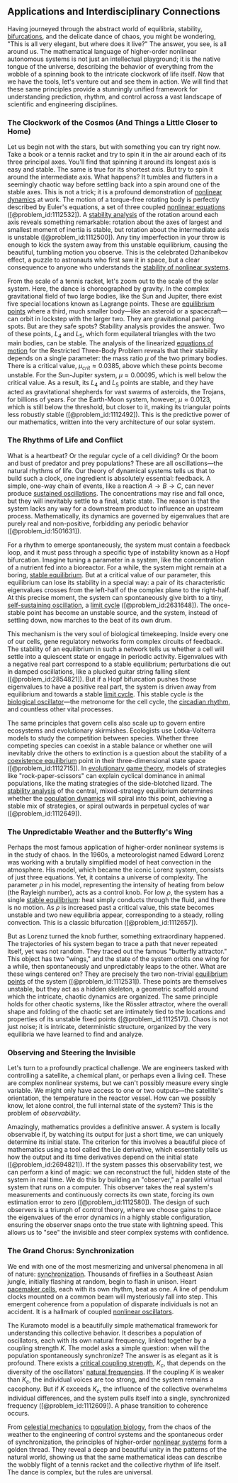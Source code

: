 ## Applications and Interdisciplinary Connections

Having journeyed through the abstract world of equilibria, stability, [bifurcations](@article_id:273479), and the delicate dance of chaos, you might be wondering, "This is all very elegant, but where does it live?" The answer, you see, is all around us. The mathematical language of higher-order nonlinear autonomous systems is not just an intellectual playground; it is the native tongue of the universe, describing the behavior of everything from the wobble of a spinning book to the intricate clockwork of life itself. Now that we have the tools, let's venture out and see them in action. We will find that these same principles provide a stunningly unified framework for understanding prediction, rhythm, and control across a vast landscape of scientific and engineering disciplines.

### The Clockwork of the Cosmos (And Things a Little Closer to Home)

Let us begin not with the stars, but with something you can try right now. Take a book or a tennis racket and try to spin it in the air around each of its three principal axes. You'll find that spinning it around its longest axis is easy and stable. The same is true for its shortest axis. But try to spin it around the intermediate axis. What happens? It tumbles and flutters in a seemingly chaotic way before settling back into a spin around one of the stable axes. This is not a trick; it is a profound demonstration of [nonlinear dynamics](@article_id:140350) at work. The motion of a torque-free rotating body is perfectly described by Euler's equations, a set of three coupled [nonlinear equations](@article_id:145358) ([@problem_id:1112532]). A [stability analysis](@article_id:143583) of the rotation around each axis reveals something remarkable: rotation about the axes of largest and smallest moment of inertia is stable, but rotation about the intermediate axis is unstable ([@problem_id:1112500]). Any tiny imperfection in your throw is enough to kick the system away from this unstable equilibrium, causing the beautiful, tumbling motion you observe. This is the celebrated Dzhanibekov effect, a puzzle to astronauts who first saw it in space, but a clear consequence to anyone who understands the [stability of nonlinear systems](@article_id:264074).

From the scale of a tennis racket, let's zoom out to the scale of the solar system. Here, the dance is choreographed by gravity. In the complex gravitational field of two large bodies, like the Sun and Jupiter, there exist five special locations known as Lagrange points. These are [equilibrium points](@article_id:167009) where a third, much smaller body—like an asteroid or a spacecraft—can orbit in lockstep with the larger two. They are gravitational parking spots. But are they safe spots? Stability analysis provides the answer. Two of these points, $L_4$ and $L_5$, which form equilateral triangles with the two main bodies, can be stable. The analysis of the linearized [equations of motion](@article_id:170226) for the Restricted Three-Body Problem reveals that their stability depends on a single parameter: the mass ratio $\mu$ of the two primary bodies. There is a critical value, $\mu_{crit} \approx 0.0385$, above which these points become unstable. For the Sun-Jupiter system, $\mu \approx 0.00095$, which is well below the critical value. As a result, its $L_4$ and $L_5$ points are stable, and they have acted as gravitational shepherds for vast swarms of asteroids, the Trojans, for billions of years. For the Earth-Moon system, however, $\mu \approx 0.0123$, which is still below the threshold, but closer to it, making its triangular points less robustly stable ([@problem_id:1112492]). This is the predictive power of our mathematics, written into the very architecture of our solar system.

### The Rhythms of Life and Conflict

What is a heartbeat? Or the regular cycle of a cell dividing? Or the boom and bust of predator and prey populations? These are all oscillations—the natural rhythms of life. Our theory of dynamical systems tells us that to build such a clock, one ingredient is absolutely essential: feedback. A simple, one-way chain of events, like a reaction $A \rightarrow B \rightarrow C$, can never produce [sustained oscillations](@article_id:202076). The concentrations may rise and fall once, but they will inevitably settle to a final, static state. The reason is that the system lacks any way for a downstream product to influence an upstream process. Mathematically, its dynamics are governed by eigenvalues that are purely real and non-positive, forbidding any periodic behavior ([@problem_id:1501631]).

For a rhythm to emerge spontaneously, the system must contain a feedback loop, and it must pass through a specific type of instability known as a Hopf bifurcation. Imagine tuning a parameter in a system, like the concentration of a nutrient fed into a bioreactor. For a while, the system might remain at a boring, [stable equilibrium](@article_id:268985). But at a critical value of our parameter, this equilibrium can lose its stability in a special way: a pair of its characteristic eigenvalues crosses from the left-half of the complex plane to the right-half. At this precise moment, the system can spontaneously give birth to a tiny, [self-sustaining oscillation](@article_id:272094), a [limit cycle](@article_id:180332) ([@problem_id:2631648]). The once-stable point has become an unstable source, and the system, instead of settling down, now marches to the beat of its own drum.

This mechanism is the very soul of biological timekeeping. Inside every one of our cells, gene regulatory networks form complex circuits of feedback. The stability of an equilibrium in such a network tells us whether a cell will settle into a quiescent state or engage in periodic activity. Eigenvalues with a negative real part correspond to a stable equilibrium; perturbations die out in damped oscillations, like a plucked guitar string falling silent ([@problem_id:2854821]). But if a Hopf bifurcation pushes those eigenvalues to have a positive real part, the system is driven away from equilibrium and towards a stable [limit cycle](@article_id:180332). This stable cycle *is* the [biological oscillator](@article_id:276182)—the metronome for the cell cycle, the [circadian rhythm](@article_id:149926), and countless other vital processes.

The same principles that govern cells also scale up to govern entire ecosystems and evolutionary skirmishes. Ecologists use Lotka-Volterra models to study the competition between species. Whether three competing species can coexist in a stable balance or whether one will inevitably drive the others to extinction is a question about the stability of a [coexistence equilibrium](@article_id:273198) point in their three-dimensional state space ([@problem_id:1112715]). In [evolutionary game theory](@article_id:145280), models of strategies like "rock-paper-scissors" can explain cyclical dominance in animal populations, like the mating strategies of the side-blotched lizard. The [stability analysis](@article_id:143583) of the central, mixed-strategy equilibrium determines whether the [population dynamics](@article_id:135858) will spiral into this point, achieving a stable mix of strategies, or spiral outwards in perpetual cycles of war ([@problem_id:1112649]).

### The Unpredictable Weather and the Butterfly's Wing

Perhaps the most famous application of higher-order nonlinear systems is in the study of chaos. In the 1960s, a meteorologist named Edward Lorenz was working with a brutally simplified model of heat convection in the atmosphere. His model, which became the iconic Lorenz system, consists of just three equations. Yet, it contains a universe of complexity. The parameter $\rho$ in his model, representing the intensity of heating from below (the Rayleigh number), acts as a control knob. For low $\rho$, the system has a single [stable equilibrium](@article_id:268985): heat simply conducts through the fluid, and there is no motion. As $\rho$ is increased past a critical value, this state becomes unstable and two new equilibria appear, corresponding to a steady, rolling convection. This is a classic bifurcation ([@problem_id:1112657]).

But as Lorenz turned the knob further, something extraordinary happened. The trajectories of his system began to trace a path that never repeated itself, yet was not random. They traced out the famous "butterfly attractor." This object has two "wings," and the state of the system orbits one wing for a while, then spontaneously and unpredictably leaps to the other. What are these wings centered on? They are precisely the two non-trivial [equilibrium points](@article_id:167009) of the system ([@problem_id:1112531]). These points are themselves unstable, but they act as a hidden skeleton, a geometric scaffold around which the intricate, chaotic dynamics are organized. The same principle holds for other chaotic systems, like the Rössler attractor, where the overall shape and folding of the chaotic set are intimately tied to the locations and properties of its unstable fixed points ([@problem_id:1112517]). Chaos is not just noise; it is intricate, deterministic structure, organized by the very equilibria we have learned to find and analyze.

### Observing and Steering the Invisible

Let's turn to a profoundly practical challenge. We are engineers tasked with controlling a satellite, a chemical plant, or perhaps even a living cell. These are complex nonlinear systems, but we can't possibly measure every single variable. We might only have access to one or two outputs—the satellite's orientation, the temperature in the reactor vessel. How can we possibly know, let alone control, the full internal state of the system? This is the problem of *observability*.

Amazingly, mathematics provides a definitive answer. A system is locally observable if, by watching its output for just a short time, we can uniquely determine its initial state. The criterion for this involves a beautiful piece of mathematics using a tool called the Lie derivative, which essentially tells us how the output and its time derivatives depend on the initial state ([@problem_id:2694821]). If the system passes this observability test, we can perform a kind of magic: we can reconstruct the full, hidden state of the system in real time. We do this by building an "observer," a parallel virtual system that runs on a computer. This observer takes the real system's measurements and continuously corrects its own state, forcing its own estimation error to zero ([@problem_id:1112580]). The design of such observers is a triumph of control theory, where we choose gains to place the eigenvalues of the error dynamics in a highly stable configuration, ensuring the observer snaps onto the true state with lightning speed. This allows us to "see" the invisible and steer complex systems with confidence.

### The Grand Chorus: Synchronization

We end with one of the most mesmerizing and universal phenomena in all of nature: [synchronization](@article_id:263424). Thousands of fireflies in a Southeast Asian jungle, initially flashing at random, begin to flash in unison. Heart [pacemaker cells](@article_id:155130), each with its own rhythm, beat as one. A line of pendulum clocks mounted on a common beam will mysteriously fall into step. This emergent coherence from a population of disparate individuals is not an accident. It is a hallmark of coupled [nonlinear oscillators](@article_id:266245).

The Kuramoto model is a beautifully simple mathematical framework for understanding this collective behavior. It describes a population of oscillators, each with its own natural frequency, linked together by a coupling strength $K$. The model asks a simple question: when will the population spontaneously synchronize? The answer is as elegant as it is profound. There exists a [critical coupling strength](@article_id:263374), $K_c$, that depends on the diversity of the oscillators' [natural frequencies](@article_id:173978). If the coupling $K$ is weaker than $K_c$, the individual voices are too strong, and the system remains a cacophony. But if $K$ exceeds $K_c$, the influence of the collective overwhelms individual differences, and the system pulls itself into a single, synchronized frequency ([@problem_id:1112609]). A phase transition to coherence occurs.

From [celestial mechanics](@article_id:146895) to [population biology](@article_id:153169), from the chaos of the weather to the engineering of control systems and the spontaneous order of synchronization, the principles of higher-order [nonlinear systems](@article_id:167853) form a golden thread. They reveal a deep and beautiful unity in the patterns of the natural world, showing us that the same mathematical ideas can describe the wobbly flight of a tennis racket and the collective rhythm of life itself. The dance is complex, but the rules are universal.